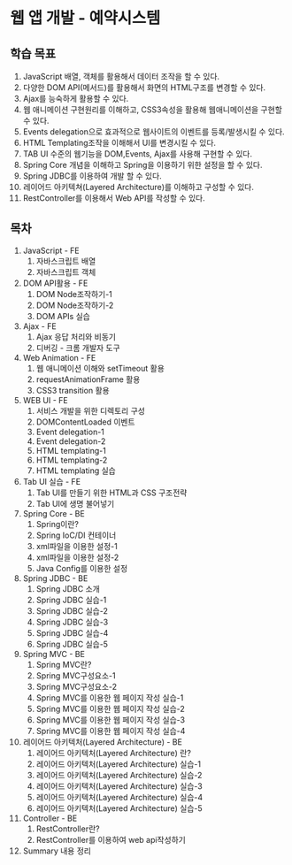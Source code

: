 # 웹 앱 개발 - 예약시스템

## 학습 목표
1. JavaScript 배열, 객체를 활용해서 데이터 조작을 할 수 있다.
2. 다양한 DOM API(메서드)를 활용해서 화면의 HTML구조를 변경할 수 있다.
3. Ajax를 능숙하게 활용할 수 있다.
4. 웹 애니메이션 구현원리를 이해하고, CSS3속성을 활용해 웹애니메이션을 구현할 수 있다.
5. Events delegation으로 효과적으로 웹사이트의 이벤트를 등록/발생시킬 수 있다.
6. HTML Templating조작을 이해해서 UI를 변경시킬 수 있다.
7. TAB UI 수준의 웹기능을 DOM,Events, Ajax를 사용해 구현할 수 있다.
8. Spring Core 개념을 이해하고 Spring을 이용하기 위한 설정을 할 수 있다. 
9. Spring JDBC를 이용하여 개발 할 수 있다. 
10. 레이어드 아키텍쳐(Layered Architecture)를 이해하고 구성할 수 있다. 
11. RestController를 이용해서 Web API를 작성할 수 있다. 

## 목차
1. JavaScript - FE
   1) 자바스크립트 배열
   2) 자바스크립트 객체
2. DOM API활용 - FE
   1) DOM Node조작하기-1
   2) DOM Node조작하기-2
   3) DOM APIs 실습
3. Ajax - FE
   1) Ajax 응답 처리와 비동기
   2) 디버깅 - 크롬 개발자 도구
4. Web Animation - FE
   1)  웹 애니메이션 이해와 setTimeout 활용
   2)  requestAnimationFrame 활용
   3)  CSS3 transition 활용
5.  WEB UI - FE
    1)  서비스 개발을 위한 디렉토리 구성
    2)  DOMContentLoaded 이벤트
    3)  Event delegation-1
    4)  Event delegation-2
    5)  HTML templating-1
    6)  HTML templating-2
    7)  HTML templating 실습
6.  Tab UI 실습 - FE
    1)  Tab UI를 만들기 위한 HTML과 CSS 구조전략
    2)  Tab UI에 생명 불어넣기
7.  Spring Core - BE
    1)  Spring이란?
    2)  Spring IoC/DI 컨테이너
    3)  xml파일을 이용한 설정-1
    4)  xml파일을 이용한 설정-2
    5)  Java Config를 이용한 설정
8.  Spring JDBC - BE
    1)  Spring JDBC 소개
    2)  Spring JDBC 실습-1
    3)  Spring JDBC 실습-2
    4)  Spring JDBC 실습-3
    5)  Spring JDBC 실습-4
    6)  Spring JDBC 실습-5
9.  Spring MVC - BE
    1)  Spring MVC란?
    2)  Spring MVC구성요소-1
    3)  Spring MVC구성요소-2
    4)  Spring MVC를 이용한 웹 페이지 작성 실습-1
    5)  Spring MVC를 이용한 웹 페이지 작성 실습-2
    6)  Spring MVC를 이용한 웹 페이지 작성 실습-3
    7)  Spring MVC를 이용한 웹 페이지 작성 실습-4
10. 레이어드 아키텍처(Layered Architecture) - BE
    1)  레이어드 아키텍처(Layered Architecture) 란?
    2)  레이어드 아키텍처(Layered Architecture) 실습-1
    3)  레이어드 아키텍처(Layered Architecture) 실습-2
    4)  레이어드 아키텍처(Layered Architecture) 실습-3
    5)  레이어드 아키텍처(Layered Architecture) 실습-4
    6)  레이어드 아키텍처(Layered Architecture) 실습-5
11. Controller - BE
    1)  RestController란?
    2)  RestController를 이용하여 web api작성하기
12. Summary
    내용 정리